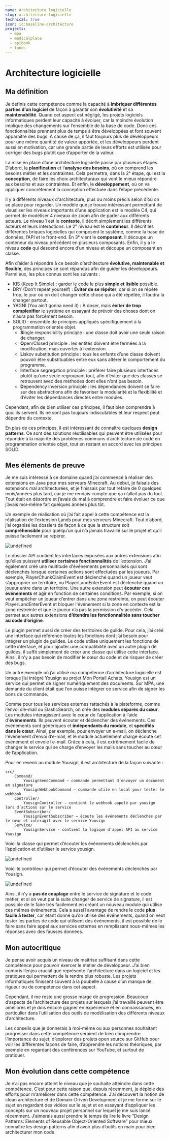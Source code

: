 ```yaml
---
name: Architecture logicielle
slug: architecture-logicielle
technical: true
icon: ic:baseline-architecture
projects:
  - mpa
  - medicalplace
  - apibook
  - lands
---
```


# Architecture logicielle

## Ma définition

Je définis cette compétence comme la capacité à **imbriquer différentes parties d’un logiciel** de façon à garantir son **évolutivité** et sa **maintenabilité**. Quand cet aspect est négligé, les projets logiciels informatiques perdent leur capacité à évoluer, car la moindre évolution implique des changements sur l’ensemble de la base de code. Donc ces fonctionnalités prennent plus de temps à être développées et font souvent apparaître des bugs. À cause de ça, il faut toujours plus de développeurs pour une même quantité de valeur apportée, et les développeurs perdent aussi en motivation, car une grande partie de leurs efforts est utilisée pour corriger des bugs plutôt que d’apporter de la valeur.

La mise en place d’une architecture logicielle passe par plusieurs étapes. D’abord, la **planification** et l’**analyse des besoins**, où on comprend les besoins métier et les contraintes. Cela permettra, dans la 2ᵉ étape, qui est la **conception**, de faire les choix architecturaux qui vont le mieux répondre aux besoins et aux contraintes. Et enfin, le **développement**, où on va appliquer concrètement la conception effectuée dans l’étape précédente.

Il y a différents niveaux d'architecture, plus ou moins précis selon d’où on se place pour regarder. Un modèle que je trouve intéressant permettant de visualiser les niveaux importants d’une application est le modèle C4, qui permet de modéliser 4 niveaux de zoom afin de parler aux différents acteurs. Le niveau 1 est le **contexte**, il décrit simplement les différents acteurs et leurs interactions. Le 2ᵉ niveau est le **conteneur**. Il décrit les différentes briques logicielles qui composent le système, comme la base de données, l’API et le front-end. En 3ᵉ vient le **composant**. Il découpe un conteneur du niveau précédent en plusieurs composants. Enfin, il y a le niveau **code** qui descend encore d’un niveau et découpe un composant en classe.

Afin d’aider à répondre à ce besoin d’architecture **évolutive, maintenable et flexible**, des principes se sont répandus afin de guider les développeurs. Parmi eux, les plus connus sont les suivants :

- KIS (Keep It Simple) : garder le code le plus **simple et lisible** possible.
- DRY (Don’t repeat yourself) : **Éviter de se répéter**, car si on se répète trop, le jour où on doit changer cette chose qui a été répétée, il faudra la changer partout.
- YAGNI (You ain’t gonna need it) : À doser, mais **éviter de trop complexifier** le système en essayant de prévoir des choses dont on n’aura pas forcément besoin.
- SOLID : ensemble de principes appliqués spécifiquement à la programmation orientée objet.
  - **S**ingle responsibility principle : une classe doit avoir une seule raison de changer.
  - **O**pen/Closed principle : les entités doivent être fermées à la modification, mais ouvertes à l’extension.
  - **L**iskov substitution principle : tous les enfants d’une classe doivent pouvoir être substituables entre eux sans altérer le comportement du programme.
  - **I**nterface segregation principle : préférer faire plusieurs interfaces plutôt qu’une seule regroupant tout, afin d’éviter que des classes se retrouvent avec des méthodes dont elles n’ont pas besoin.
  - **D**ependency inversion principle : les dépendances doivent se faire sur des abstractions afin de favoriser la modularité et la flexibilité et d’éviter les dépendances directes entre modules.

Cependant, afin de bien utiliser ces principes, il faut bien comprendre à quoi ils servent. Ils ne sont pas toujours indiscutables et leur respect peut dépendre du contexte.

En plus de ces principes, il est intéressant de connaître quelques **design patterns**. Ce sont des solutions réutilisables qui peuvent être utilisées pour répondre à la majorité des problèmes communs d’architecture de code en programmation orientée objet, tout en restant en accord avec les principes SOLID.

## Mes éléments de preuve

Je me suis intéressé à ce domaine quand j’ai commencé à réaliser des extensions en Java pour mes serveurs Minecraft. Au début, je faisais des extensions mal architecturées, et je finissais par tout refaire de 0 quelques mois/années plus tard, car je me rendais compte que ça n’allait pas du tout. Tout était en désordre et j’avais du mal à comprendre et faire évoluer ce que j’avais moi-même fait quelques années plus tôt.

Un exemple de réalisation où j’ai fait appel à cette compétence est la réalisation de l’extension Lands pour mes serveurs Minecraft. Tout d’abord, j’ai organisé les dossiers de façon à ce que la structure soit **compréhensible** pour quelqu’un qui n’a jamais travaillé sur le projet et qu’il puisse facilement se repérer.

![undefined](https://lh7-rt.googleusercontent.com/docsz/AD_4nXeNtZtTDcBs7Q02hxaWwDMaBBp_NUJ4Qwbfjeddmr2KyhWpA8xvh1RXtRYLnO1KG3Tr86uZHfCfy4VSdW_SFmK7H3S-F0ujjbnFMp7bNcx9a53D5FkWPu9XYWSI-q02UC73ZknYoQ?key=b8fc5JNR_BXBrCxNrL70ili7)

Le dossier API contient les interfaces exposées aux autres extensions afin qu’elles puissent **utiliser certaines fonctionnalités** de l’extension. J’ai également créé une multitude d'événements personnalisés qui sont déclenchés lorsque certaines actions sont effectuées par les joueurs. Par exemple, PlayerChunkClaimEvent est déclenché quand un joueur veut s’approprier un territoire, ou PlayerLandEnterEvent est déclenché quand un joueur entre dans un territoire. Une autre extension peut **écouter ces événements** et agir en fonction de certaines conditions. Par exemple, si on veut empêcher un joueur d’entrer dans une zone restreinte, on peut écouter PlayerLandEnterEvent et bloquer l'événement si la zone en contexte est la zone restreinte et que le joueur n’a pas la permission d’y accéder. Cela permet aux autres extensions **d’étendre les fonctionnalités sans toucher au code d’origine**.

Le plugin permet aussi de créer des territoires de guilde. Pour cela, j’ai créé une interface qui référence toutes les fonctions dont j’ai besoin pour intégrer un plugin de guildes. Le code utilise uniquement les fonctions de cette interface, et pour ajouter une compatibilité avec un autre plugin de guildes, il suffit simplement de créer une classe qui utilise cette interface. Ainsi, il n’y a pas besoin de modifier le cœur du code et de risquer de créer des bugs.

Un autre exemple où j’ai utilisé ma compétence d’architecture logicielle est lorsque j’ai intégré Yousign au projet Mon Portail Achats. Yousign est un service qui permet de signer numériquement des documents. Sur MPA, une demande du client était que l’on puisse intégrer ce service afin de signer les bons de commande.

Comme pour tous les services externes rattachés à la plateforme, comme l’envoi d’e-mail ou ElasticSearch, on crée des **modules séparés du cœur**. Les modules interagissent avec le cœur de l’application à l’aide d'**événements**. Ils peuvent écouter et déclencher des événements. Ces événements sont génériques et **indépendants du module**, et **spécifiés dans le cœur**. Ainsi, par exemple, pour envoyer un e-mail, on déclenche l'événement d’envoi d’e-mail, et le module actuellement chargé écoute cet événement et envoie l’e-mail. Grâce à cela, il est extrêmement facile de changer le service qui se charge d’envoyer les mails sans toucher au cœur de l’application.

Pour en revenir au module Yousign, il est architecturé de la façon suivante :

```text
src/
    Command/
        YousignSendCommand – commande permettant d’envoyer un document en signature
        YousignWebhookCommand – commande utile en local pour tester le webhook
    Controller/
        YousignController – contient le webhook appelé par yousign lors d’actions sur le service
    EventSubscriber/
        YousignEventSubscriber – écoute les événements déclenchés par le cœur et interagit avec le service Yousign
    Service/
        YousignService - contient la logique d’appel API au service Yousign
```

Voici la classe qui permet d’écouter les événements déclenchés par l’application et d’utiliser le service yousign.

![undefined](https://lh7-rt.googleusercontent.com/docsz/AD_4nXf2XHlncs5jYDeZsd8T7D52rfmgqJlBvAMBb9yHS6YNzIYNM_j6N_hb_PrnDdQhVSI8Z0L59sEupMqjGP58DLxCq6QiQ1-0eFWLyIJz6uO5xuacnIFKZgbZMk7lPe0YDB84eRz3TA?key=b8fc5JNR_BXBrCxNrL70ili7)

Voici le contrôleur qui permet d’écouter des événements déclenchés par Yousign.

![undefined](https://lh7-rt.googleusercontent.com/docsz/AD_4nXfyGeQJPE-ozLZxYyg-4GK3uK6UF4Agu4eCLY7bNmNqHlvjPAt3yXCY0YFpwSq7lZkj9aj3ZR2U4fTk4BdXWrrz2NthgUvZyhwlnqmc9-E2hhXLXP6QaNwue7FLGkOHbJueWNSzVw?key=b8fc5JNR_BXBrCxNrL70ili7)

Ainsi, il n’y a **pas de couplage** entre le service de signature et le code métier, et si on veut par la suite changer de service de signature, il est possible de le faire très facilement en créant un nouveau module qui utilise ces mêmes événements. Cela a aussi l’avantage de rendre le code **plus facile à tester**, car étant donné qu’on utilise des événements, quand on veut tester les parties de code qui utilisent des événements, il est possible de le faire sans faire appel aux services externes en remplissant nous-mêmes les réponses avec des fausses données.

## Mon autocritique

Je pense avoir acquis un niveau de maîtrise suffisant dans cette compétence pour pouvoir exercer le métier de développeur. J’ai bien compris l’enjeu crucial que représente l’architecture dans un logiciel et les pratiques qui permettent de la rendre plus robuste. Les projets informatiques finissent souvent à la poubelle à cause d’un manque de rigueur ou de compétence dans cet aspect.

Cependant, il me reste une grosse marge de progression. Beaucoup d’aspects de l’architecture des projets sur lesquels j’ai travaillé peuvent être améliorés et je dois encore gagner en expérience et en connaissances, en particulier dans l’utilisation des outils de modélisation des différents niveaux d’architecture.

Les conseils que je donnerais à moi-même ou aux personnes souhaitant progresser dans cette compétence seraient de bien comprendre l’importance du sujet, d’explorer des projets open source sur GitHub pour voir les différentes façons de faire, d’apprendre les notions théoriques, par exemple en regardant des conférences sur YouTube, et surtout de pratiquer.

## Mon évolution dans cette compétence

Je n’ai pas encore atteint le niveau que je souhaite atteindre dans cette compétence. C’est pour cette raison que, depuis récemment, je déploie des efforts pour m’améliorer dans cette compétence. J’ai découvert la notion de clean architecture et de Domain-Driven Development et je me forme sur le sujet en regardant des vidéos sur le sujet et en essayant d’appliquer les concepts sur un nouveau projet personnel sur lequel je me suis lancé récemment. J’aimerais aussi prendre le temps de lire le livre “Design Patterns: Elements of Reusable Object-Oriented Software” pour mieux connaître les design patterns afin d’avoir plus d’outils en main pour bien architecturer mon code.
